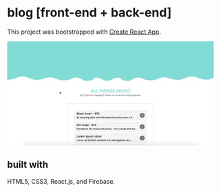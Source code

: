 # blog [front-end + back-end] <br>
This project was bootstrapped with [Create React App](https://github.com/facebook/create-react-app). <br>

![](giphy.gif)

## built with
HTML5, CSS3, React.js, and Firebase.
